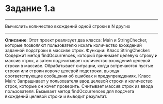 # Задание 1.a
***
Вычислить количество вхождений одной строки в N других
***
**Описание**: Этот проект реализует два класса: Main и StringChecker, которые позволяют пользователю искать количество вхождений заданной подстроки в массиве строк.
Функции:
    Класс StringChecker:
        Содержит метод findOccurrences, который принимает целевую строку и массив строк, а затем подсчитывает количество вхождений целевой строки в массиве.
        Обрабатывает ситуации, когда встречаются пустые строки или строки короче целевой подстроки, выводя соответствующие сообщения об ошибках и предупреждениях.
    Класс Main:
        Запрашивает у пользователя ввод целевой строки и количество строк, которые он хочет проверить.
        Считывает массив строк из ввода пользователя.
        Вызывает метод findOccurrences для подсчета вхождений целевой строки и выводит результат.